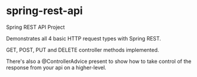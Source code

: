 # spring-rest-api
Spring REST API Project

Demonstrates all 4 basic HTTP request types with Spring REST.

GET, POST, PUT and DELETE controller methods implemented.

There's also a @ControllerAdvice present to show how to take control of the response from your api on a higher-level.
